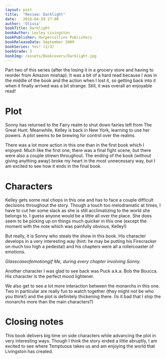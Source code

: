 ```yaml
---
layout: post
title:  "Review: Darklight"
date:   2016-04-29 17:00
author: 'Olivia'
bookTitle: Darklight
bookAuthor: Lesley Livingston
bookPublisher: Harpercollins Publishers
bookReleaseDate: September 2009
bookSeries: Yes! (2/3)
bookGrade: 3
bookImg: /assets/Bookcovers/Darklight.jpg
---
```


Part two of this series (after the losing it in a grocery store and having to reorder from Amazon mishap). It was a bit of a hard read because I was in the middle of the book and the action when I lost it, so getting back into it when it finally arrived was a bit strange. Still, it was overall an enjoyable read!
<!--more-->
# Plot
Sonny has returned to the Fairy realm to shut down fairies left from The Great Hunt. Meanwhile, Kelley is back in New York, learning to use her powers. A plot seems to be brewing for control over the realms.

There was a lot more action in this one than in the first book which I enjoyed. Much like the first one, there was a final fight scene, but there were also a couple strewn throughout. The ending of the book (without giving anything away) broke my heart in the most unnecessary way, but I am excited to see how it ends in the final book.

# Characters
Kelley gets some real chops in this one and has to face a couple difficult decisions throughout the story. Though a touch too melodramatic at times, I have to cut her some slack as she is still acclimatizing to the world she belongs to. I guess anyone would be a little all over the place. She does seem to be picking up on things much quicker in this one (except the moment with the note which was painfully obvious, Kelley!)

But really, it is Sonny who steals the show in this book. His character develops in a very interesting way (hint: he may be putting his Firecracker on much too high a pedestal) and his chapters were all a rollercoaster of emotions.

*Glasscaseofemotiongif*
*Me, during every chapter involving Sonny.*

Another character I was glad to see back was Puck a.k.a. Bob the Boucca. His character is the perfect mood lightener.

We also get to see a lot more interaction between the monarchs in this one. Two in particular are really fun to watch together (they might not be who you think!) and the plot is definitely thickening there. (Is it bad that I ship the monarchs more than the main characters?)

# Closing notes
This book delivers big time on side characters while advancing the plot in very interesting ways. Though I think the story ended a little abruptly, I am excited to see where Temptuous takes us and am enjoying the world that Livingston has created.
